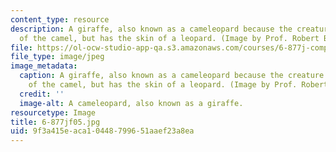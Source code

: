 ```yaml
---
content_type: resource
description: A giraffe, also known as a cameleopard because the creature has the size
  of the camel, but has the skin of a leopard. (Image by Prof. Robert Berwick.)
file: https://ol-ocw-studio-app-qa.s3.amazonaws.com/courses/6-877j-computational-evolutionary-biology-fall-2005/9f3a415eaca10448799651aaef23a8ea_6-877jf05.jpg
file_type: image/jpeg
image_metadata:
  caption: A giraffe, also known as a cameleopard because the creature has the size
    of the camel, but has the skin of a leopard. (Image by Prof. Robert Berwick.)
  credit: ''
  image-alt: A cameleopard, also known as a giraffe.
resourcetype: Image
title: 6-877jf05.jpg
uid: 9f3a415e-aca1-0448-7996-51aaef23a8ea
---
```

